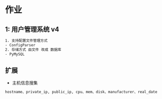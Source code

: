 # 作业

## 1: 用户管理系统 v4
```bash
1. 支持配置文件管理方式 
- ConfigParser
2. 存储方式 由文件 改成 数据库
- PyMySQL
```

## 扩展

- 主机信息搜集

```bash
hostname、private_ip, public_ip, cpu、mem、disk、manufacturer、real_datetime、os
```

